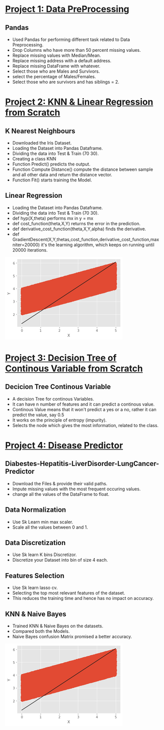 
# [Project 1: Data PreProcessing](https://github.com/saqibijaz/Data-Preprocessing-Pandas)
## Pandas
* Used Pandas for performing different task related to Data Preprocessing.
* Drop Columns who have more than 50 percent missing values.
* Replace missing values with Median/Mean.
* Replace missing address with a default address.
* Replace missing DataFrame with whatever.
* Select those who are Males and Survivors.
* select the percentage of Males/Females.
* Select those who are survivors and has siblings = 2.

# [Project 2: KNN & Linear Regression from Scratch](https://github.com/saqibijaz/KNN-LinearRegressionFrom-Scratch)
## K Nearest Neighbours
* Downloaded the Iris Dataset.
* Loading the Dataset into Pandas Dataframe.
* Dividing the data into Test & Train (70 30).
* Creating a class KNN
* Function Predict() predicts the output.
* Function Compute Distance() compute the distance between sample and all other data and return the distance vector.
* Function Fit() starts training the Model.

## Linear Regression
* Loading the Dataset into Pandas Dataframe.
* Dividing the data into Test & Train (70 30).
* def hyp(X,theta) performs mx in y = mx
* def cost_function(theta,X,Y) returns the error in the prediction. 
* def derivative_cost_function(theta,X,Y,alpha) finds the derivative.
* def GradientDescent(X,Y,thetas,cost_function,derivative_cost_function,maxniter=20000) it's the learning algorithm, which keeps on running until 20000 iterations.
 
![](/images/LR.png)

# [Project 3: Decision Tree of Continous Variable from Scratch](https://github.com/saqibijaz/Deciscion-Tree-Continous-Variable)
## Decicion Tree Continous Variable
* A decision Tree for continous Variables.
* It can have n number of features and it can predict a continous value.
* Continous Value means that it won't predict a yes or a no, rather it can predict the value, say 0.5
* It works on the principle of entropy (impurity).
* Selects the node which gives the most information, related to the class.

# [Project 4: Disease Predictor](https://github.com/saqibijaz/Diabestes-Hepatitis-LiverDisorder-LungCancer-Predictor)
## Diabestes-Hepatitis-LiverDisorder-LungCancer-Predictor
* Download the Files & provide their valid paths.
* Impute missing values with the most frequent occuring values.
* change all the values of the DataFrame to float.

## Data Normalization
* Use Sk Learn min max scaler.
* Scale all the values between 0 and 1.

## Data Discretization
* Use Sk learn K bins Discretizor.
* Discretize your Dataset into bin of size 4 each.

## Features Selection
* Use Sk learn lasso cv.
* Selecting the top most relevant features of the dataset.
* This reduces the training time and hence has no impact on accuracy.

## KNN & Naive Bayes
* Trained KNN & Naive Bayes on the datasets.
* Compared both the Models.
* Naive Bayes confusion Matrix promised a better accuracy.

![](/images/LR.png)

